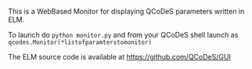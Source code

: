 This is a WebBased Monitor for displaying QCoDeS 
parameters written in ELM.

To launch do `python monitor.py`
and from your QCoDeS shell launch as 
`qcodes.Monitor(*listofparamterstomonitor)`

The ELM source code is available at
https://github.com/QCoDeS/GUI
